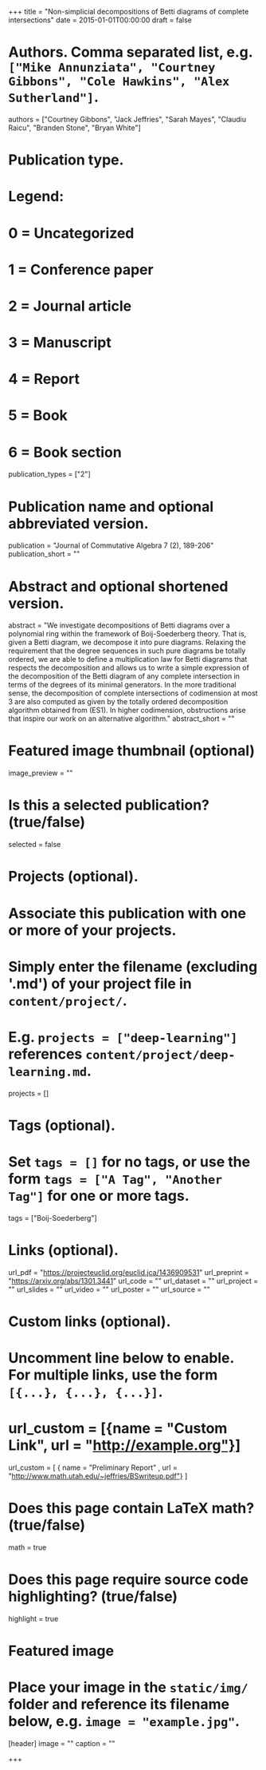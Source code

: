 +++
title = "Non-simplicial decompositions of Betti diagrams of complete intersections"
date = 2015-01-01T00:00:00
draft = false

# Authors. Comma separated list, e.g. `["Mike Annunziata", "Courtney Gibbons", "Cole Hawkins", "Alex Sutherland"]`.
authors = ["Courtney Gibbons", "Jack Jeffries", "Sarah Mayes", "Claudiu Raicu", "Branden Stone", "Bryan White"]

# Publication type.
# Legend:
# 0 = Uncategorized
# 1 = Conference paper
# 2 = Journal article
# 3 = Manuscript
# 4 = Report
# 5 = Book
# 6 = Book section
publication_types = ["2"]

# Publication name and optional abbreviated version.
publication = "Journal of Commutative Algebra 7 (2), 189-206"
publication_short = ""

# Abstract and optional shortened version.
abstract = "We investigate decompositions of Betti diagrams over a polynomial ring within the framework of Boij-Soederberg theory. That is, given a Betti diagram, we decompose it into pure diagrams. Relaxing the requirement that the degree sequences in such pure diagrams be totally ordered, we are able to define a multiplication law for Betti diagrams that respects the decomposition and allows us to write a simple expression of the decomposition of the Betti diagram of any complete intersection in terms of the degrees of its minimal generators. In the more traditional sense, the decomposition of complete intersections of codimension at most 3 are also computed as given by the totally ordered decomposition algorithm obtained from (ES1). In higher codimension, obstructions arise that inspire our work on an alternative algorithm."
abstract_short = ""

# Featured image thumbnail (optional)
image_preview = ""

# Is this a selected publication? (true/false)
selected = false

# Projects (optional).
#   Associate this publication with one or more of your projects.
#   Simply enter the filename (excluding '.md') of your project file in `content/project/`.
#   E.g. `projects = ["deep-learning"]` references `content/project/deep-learning.md`.
projects = []

# Tags (optional).
#   Set `tags = []` for no tags, or use the form `tags = ["A Tag", "Another Tag"]` for one or more tags.
tags = ["Boij-Soederberg"]

# Links (optional).
url_pdf = "https://projecteuclid.org/euclid.jca/1436909531"
url_preprint = "https://arxiv.org/abs/1301.3441"
url_code = ""
url_dataset = ""
url_project = ""
url_slides = ""
url_video = ""
url_poster = ""
url_source = ""

# Custom links (optional).
#   Uncomment line below to enable. For multiple links, use the form `[{...}, {...}, {...}]`.
# url_custom = [{name = "Custom Link", url = "http://example.org"}]
url_custom = [ { name = "Preliminary Report" , url = "http://www.math.utah.edu/~jeffries/BSwriteup.pdf"} ]

# Does this page contain LaTeX math? (true/false)
math = true

# Does this page require source code highlighting? (true/false)
highlight = true

# Featured image
# Place your image in the `static/img/` folder and reference its filename below, e.g. `image = "example.jpg"`.
[header]
image = ""
caption = ""

+++
